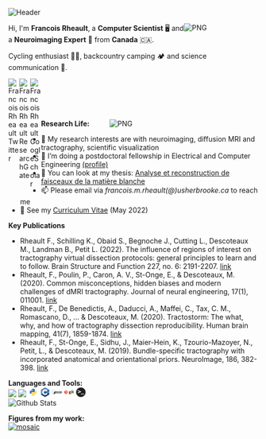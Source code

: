 ![Header](https://user-images.githubusercontent.com/10820351/169142909-063e475d-793d-4352-8248-68ca67eeb1b2.png)

  <img align="right" alt="PNG" src="https://i.ibb.co/7tTTBbN/Francois-Rheault-Ude-S.jpg" width="150"/>

Hi, I'm **Francois Rheault**, a **Computer Scientist** 🖥️ and a **Neuroimaging Expert** 🧠 from **Canada** 🇨🇦.

Cycling enthusiast 🚴‍♂️, backcountry camping 🏕️ and science communication 🔬.

<a href="https://twitter.com/FrancoisRheault">
  <img align="left" alt="Francois Rheault Twitter" width="22px" src="https://cdn.jsdelivr.net/npm/simple-icons@v3/icons/twitter.svg" />
</a>
<a href="https://www.researchgate.net/profile/Francois-Rheault">
  <img align="left" alt="Francois Rheault ResearchGate" width="22px" src="https://cdn.jsdelivr.net/npm/simple-icons@3.1.0/icons/researchgate.svg" />
</a>
<a href="https://scholar.google.com/citations?user=IWMMMGsAAAAJ&hl=en">
  <img align="left" alt="Francois Rheault GoogleScholar" width="22px" src="https://cdn.jsdelivr.net/npm/simple-icons@3.1.0/icons/googlescholar.svg" />
</a>

<br />
<br />  
<br />
<br />

**Research Life:**
  <img align="right" alt="PNG" src="https://i.ibb.co/chpmZn4/Screenshot-from-2021-09-21-17-56-17.png" width="300" >
- 🧲 My research interests are with neuroimaging, diffusion MRI and tractography, scientific visualization
- 💼 I’m doing a postdoctoral fellowship in Electrical and Computer Engineering [(profile)](https://www.vanderbilt.edu/vise/visepeople/francois-rheault/)
- 📜 You can look at my thesis: [Analyse et reconstruction de faisceaux de la matière blanche](https://savoirs.usherbrooke.ca/handle/11143/17255)
- 📫 Please email via *francois.m.rheault(@)usherbrooke.ca* to reach me
- 📝 See my [Curriculum Vitae](https://drive.google.com/file/d/1QMkmDpPJNnzZ7ZfNnn_0uUDFEKIenriq/view?usp=sharing) (May 2022)

**Key Publications**
- Rheault F., Schilling K., Obaid S., Begnoche J., Cutting L., Descoteaux M., Landman B., Petit L. (2022). The influence of regions of interest on tractography virtual dissection protocols: general principles to learn and to follow. Brain Structure and Function 227, no. 6: 2191-2207. [link](https://link.springer.com/article/10.1007/s00429-022-02518-6)
- Rheault, F., Poulin, P., Caron, A. V., St-Onge, E., & Descoteaux, M. (2020). Common misconceptions, hidden biases and modern challenges of dMRI tractography. Journal of neural engineering, 17(1), 011001. [link](https://iopscience.iop.org/article/10.1088/1741-2552/ab6aad/meta)
- Rheault, F., De Benedictis, A., Daducci, A., Maffei, C., Tax, C. M., Romascano, D., ... & Descoteaux, M. (2020). Tractostorm: The what, why, and how of tractography dissection reproducibility. Human brain mapping, 41(7), 1859-1874. [link](https://onlinelibrary.wiley.com/doi/full/10.1002/hbm.24917)
- Rheault, F., St-Onge, E., Sidhu, J., Maier-Hein, K., Tzourio-Mazoyer, N., Petit, L., & Descoteaux, M. (2019). Bundle-specific tractography with incorporated anatomical and orientational priors. NeuroImage, 186, 382-398. [link](https://www.sciencedirect.com/science/article/abs/pii/S1053811918320883)

**Languages and Tools:**  
<code><img height="20" src="https://github.com/nextflow-io/trademark/blob/master/nextflow-icon-128x128.png?raw=true"></code>
<code><img height="20" src="https://sylabs.io/assets/svg/singularity-logo.svg"></code>
<code><img height="20" src="https://raw.githubusercontent.com/github/explore/80688e429a7d4ef2fca1e82350fe8e3517d3494d/topics/python/python.png"></code>
<code><img height="20" src="https://raw.githubusercontent.com/github/explore/80688e429a7d4ef2fca1e82350fe8e3517d3494d/topics/cpp/cpp.png"></code>
<code><img height="20" src="https://raw.githubusercontent.com/github/explore/80688e429a7d4ef2fca1e82350fe8e3517d3494d/topics/bash/bash.png"></code>
<code><img height="20" src="https://raw.githubusercontent.com/github/explore/80688e429a7d4ef2fca1e82350fe8e3517d3494d/topics/git/git.png"></code>
<code><img height="20" src="https://raw.githubusercontent.com/github/explore/80688e429a7d4ef2fca1e82350fe8e3517d3494d/topics/terminal/terminal.png"></code>
<br />
![Github Stats](https://github-readme-stats.vercel.app/api?username=frheault&show_icons=true&hide_border=true)

**Figures from my work:**  
<a href="https://ibb.co/Yj7dq4Y"><img src="https://i.ibb.co/dK0pzs1/mosaic.png" alt="mosaic" border="0"></a>
